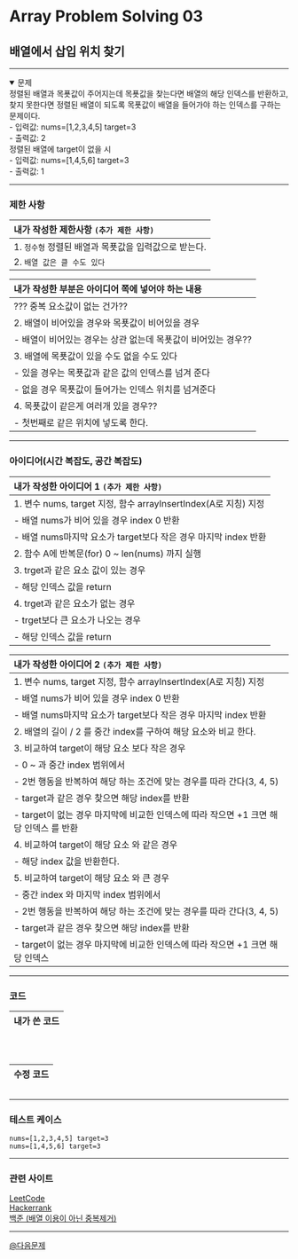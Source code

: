 # Array Problem Solving 03

## 배열에서 삽입 위치 찾기

***

<details open>
  <summary>문제</summary>
   정렬된 배열과 목푯값이 주어지는데 목푯값을 찾는다면 배열의 해당 인덱스를 반환하고, 찾지 못한다면 정렬된 배열이 되도록 목푯값이 배열을 들어가야 하는 인덱스를 구하는 문제이다.<br/>
   - 입력값: nums=[1,2,3,4,5] target=3<br/>
   - 출력값: 2 <br/>
   정렬된 배열에 target이 없을 시 <br/>
   - 입력값: nums=[1,4,5,6] target=3<br/>
   - 출력값: 1 <br/>
</details>

***

### 제한 사항
| 내가 작성한 제한사항 `(추가 제한 사항)`|
|:---|
|1. `정수형` 정렬된 배열과 목푯값을 입력값으로 받는다.|
|2. `배열 값은 클 수도 있다`|

| 내가 작성한 부분은 아이디어 쪽에 넣어야 하는 내용|
|:---|
|??? 중복 요소값이 없는 건가??|
|2. 배열이 비어있을 경우와 목푯값이 비어있을 경우|
|- 배열이 비어있는 경우는 상관 없는데 목푯값이 비어있는 경우??|
|3. 배열에 목푯값이 있을 수도 없을 수도 있다|
|- 있을 경우는 목푯값과 같은 값의 인덱스를 넘겨 준다|
|- 없을 경우 목푯값이 들어가는 인덱스 위치를 넘겨준다|
|4. 목푯값이 같은게 여러개 있을 경우??|
|- 첫번째로 같은 위치에 넣도록 한다.|

***

### 아이디어(시간 복잡도, 공간 복잡도)
| 내가 작성한 아이디어 1 `(추가 제한 사항)`|
|:---|
|1. 변수 nums, target 지정, 함수 arrayInsertIndex(A로 지칭) 지정|
|- 배열 nums가 비어 있을 경우 index 0 반환|
|- 배열 nums마지막 요소가 target보다 작은 경우 마지막 index 반환|
|2. 함수 A에 반복문(for) 0 ~ len(nums) 까지 실행|
|3. trget과 같은 요소 값이 있는 경우|
|- 해당 인덱스 값을 return|
|4. trget과 같은 요소가 없는 경우|
|- trget보다 큰 요소가 나오는 경우|
|- 해당 인덱스 값을 return| 

| 내가 작성한 아이디어 2 `(추가 제한 사항)`|
|:---|
|1. 변수 nums, target 지정, 함수 arrayInsertIndex(A로 지칭) 지정|
|- 배열 nums가 비어 있을 경우 index 0 반환|
|- 배열 nums마지막 요소가 target보다 작은 경우 마지막 index 반환|
|2. 배열의 길이 / 2 를 중간 index를 구하여 해당 요소와 비교 한다.|
|3. 비교하여 target이 해당 요소 보다 작은 경우|
|- 0 ~ 과 중간 index 범위에서|
|- 2번 행동을 반복하여 해당 하는 조건에 맞는 경우를 따라 간다(3, 4, 5)|
|- target과 같은 경우 찾으면 해당 index를 반환
|- target이 없는 경우 마지막에 비교한 인덱스에 따라 작으면 +1 크면 해당 인덱스 를 반환 |
|4. 비교하여 target이 해당 요소 와 같은 경우|
|- 해당 index 값을 반환한다.| 
|5. 비교하여 target이 해당 요소 와 큰 경우|
|- 중간 index 와 마지막 index 범위에서|
|- 2번 행동을 반복하여 해당 하는 조건에 맞는 경우를 따라 간다(3, 4, 5)|
|- target과 같은 경우 찾으면 해당 index를 반환
|- target이 없는 경우 마지막에 비교한 인덱스에 따라 작으면 +1 크면 해당 인덱스 

***

### 코드
|내가 쓴 코드|
|:---|
```python
```

<br />

|수정 코드|
|:---|
```python
```

***
### 테스트 케이스
`nums=[1,2,3,4,5] target=3`   
`nums=[1,4,5,6] target=3`
***
### 관련 사이트
[LeetCode](https://leetcode.com/problems/remove-duplicates-from-sorted-array)   
[Hackerrank](https://www.hackerrank.com/contests/doyoulikeit/challenges/remove-duplicates-from-sorted-array)   
[백준 (배열 이용이 아닌 중복제거)](https://www.acmicpc.net/problem/13701)
***

[@다음문제](20230409-array-data-structure-problem-solving-04.md)